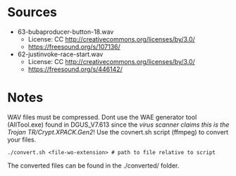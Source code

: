 # Sources

* 63-bubaproducer-button-18.wav
  * License: CC http://creativecommons.org/licenses/by/3.0/
  * https://freesound.org/s/107136/
* 62-justinvoke-race-start.wav
  * License: CC http://creativecommons.org/licenses/by/3.0/
  * https://freesound.org/s/446142/

# Notes

WAV files must be compressed. Dont use the WAE generator tool (AllTool.exe) found in DGUS_V7.613 
since the *virus scanner claims this is the Trojan TR/Crypt.XPACK.Gen2*!
Use the covnert.sh script (ffmpeg) to convert your files.
```
./convert.sh <file-wo-extension> # path to file relative to script
```
The converted files can be found in the ./converted/ folder.

